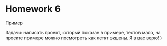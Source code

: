 # Homework 6

[Пример](http://5a1038fe819876623becd3bf.thirsty-aryabhata-8f1958.netlify.com)

Задачи: написать проект, который показан в примере, тестов мало, на проекте примере можно посмотреть как летят экшены. Я в вас верю! )
